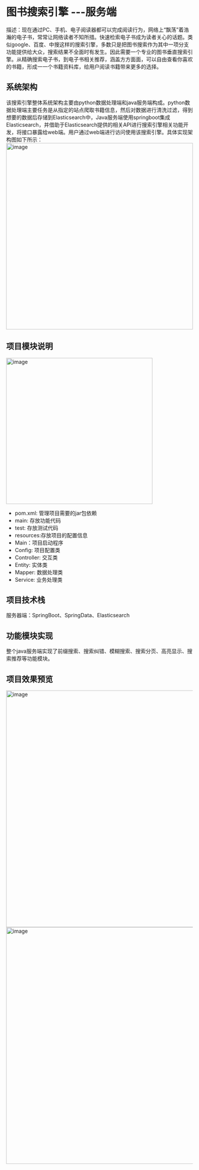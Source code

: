 # 图书搜索引擎 ---服务端

描述：现在通过PC、手机、电子阅读器都可以完成阅读行为，网络上“飘荡”着浩瀚的电子书，常常让网络读者不知所措。快速检索电子书成为读者关心的话题。类似google、百度、中搜这样的搜索引擎，多数只是把图书搜索作为其中一项分支功能提供给大众，搜索结果不全面时有发生。因此需要一个专业的图书垂直搜索引擎。从精确搜索电子书，到电子书相关推荐，涵盖方方面面，可以自由查看你喜欢的书籍，形成一一个书籍资料库，给用户阅读书籍带来更多的选择。

## 系统架构
该搜索引擎整体系统架构主要由python数据处理端和java服务端构成。python数据处理端主要任务是从指定的站点爬取书籍信息，然后对数据进行清洗过滤，得到想要的数据后存储到Elasticsearch中，Java服务端使用springboot集成Elasticsearch，并借助于Elasticsearch提供的相关API进行搜索引擎相关功能开发，将接口暴露给web端。用户通过web端进行访问使用该搜索引擎。具体实现架构图如下所示：
  <img width="504" alt="image" src="https://user-images.githubusercontent.com/72557529/175762847-df001227-2089-48a7-90ed-4277c92e14e1.png">

## 项目模块说明

  <img width="395" alt="image" src="https://user-images.githubusercontent.com/72557529/175762855-7df9d5b1-60a5-40fe-af73-b0059b49eee9.png">

- pom.xml: 管理项目需要的jar包依赖
- main: 存放功能代码
- test: 存放测试代码
- resources:存放项目的配置信息
- Main：项目启动程序
- Config: 项目配置类
- Controller: 交互类
- Entity: 实体类
- Mapper: 数据处理类
- Service: 业务处理类
 
## 项目技术栈

服务器端：SpringBoot、SpringData、Elasticsearch


## 功能模块实现

整个java服务端实现了前缀搜索、搜索纠错、模糊搜索、搜索分页、高亮显示、搜索推荐等功能模块。

## 项目效果预览

<img width="640" alt="image" src="https://user-images.githubusercontent.com/72557529/175762904-90a96551-47c9-4aa8-a5e0-9b7047ea8cdd.png">

<img width="640" alt="image" src="https://user-images.githubusercontent.com/72557529/175762914-d38140a9-f63a-4f82-b28e-be7e0127bc4f.png">

